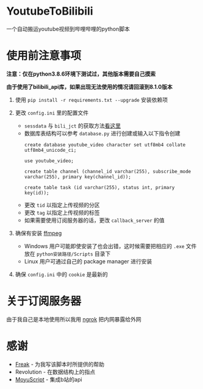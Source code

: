 # YoutubeToBilibili
一个自动搬运youtube视频到哔哩哔哩的python脚本

# 使用前注意事项
**注意：仅在python3.8.6环境下测试过，其他版本需要自己摸索**

**由于使用了bilibili_api库，如果出现无法使用的情况请回滚到8.1.0版本** 

1. 使用 ``pip install -r requirements.txt --upgrade`` 安装依赖项

2. 更改 ``config.ini`` 里的配置文件
    - ``sessdata`` 与 ``bili_jct`` 的获取方法[看这里](https://github.com/Passkou/bilibili_api#获取-sessdate-和csrf)   
    - 数据库表结构可以参考 ``database.py`` 进行创建或输入以下指令创建
        ```
        create database youtube_video character set utf8mb4 collate utf8mb4_unicode_ci;

        use youtube_video;

        create table channel (channel_id varchar(255), subscribe_mode varchar(255), primary key(channel_id));

        create table task (id varchar(255), status int, primary key(id));
        ```
    - 更改 ``tid`` 以指定上传视频的分区
    - 更改 ``tag`` 以指定上传视频的标签
    - 如果需要使用订阅服务器的话，更改 ``callback_server`` 的值

3. 确保有安装 [ffmpeg](https://ffmpeg.org/download.html)
    - Windows 用户可能即使安装了也会出错，这时候需要把相应的 ``.exe`` 文件放在 ``python安装路径/Scripts`` 目录下
    - Linux 用户可通过自己的 package manager 进行安装

4. 确保 ``config.ini`` 中的 ``cookie`` 是最新的
 
# 关于订阅服务器
由于我自己是本地使用所以我用 [ngrok](https://ngrok.com/) 把内网暴露给外网

# 感谢

* [Freak](https://github.com/Fre-ak) - 为我写该脚本时所提供的帮助
* Revolution - 在数据结构上的指点
* [MoyuScript](https://github.com/MoyuScript) - 集成b站的api
